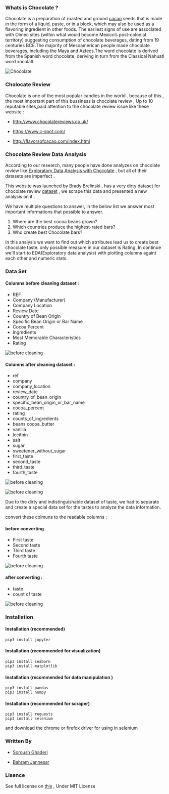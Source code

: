 ### Whats is Chocolate ?
Chocolate is a preparation of roasted and ground [cacao](https://en.wikipedia.org/wiki/Theobroma_cacao) seeds that is made in the form of a liquid, paste, or in a block, which may also be used as a flavoring ingredient in other foods. The earliest signs of use are associated with Olmec sites (within what would become Mexico’s post-colonial territory) suggesting consumption of chocolate beverages, dating from 19 centuries BCE.The majority of Mesoamerican people made chocolate beverages, including the Maya and Aztecs.The word chocolate is derived from the Spanish word chocolate, deriving in turn from the Classical Nahuatl word xocolātl.

![Chocolate](https://github.com/BahramJannesar/Chocolate_reveiw_data_analysis/blob/master/image/istock-522735736.jpg)

### Cholocate Review 
Chocolate is one of the most popular candies in the world . because of this , the most important part of this bussiness is chocolate review , Up to 10 reputable sites,paid attention to the chocolate review issue like these website :

* http://www.chocolatereviews.co.uk/

* https://www.c-spot.com/

* http://flavorsofcacao.com/index.html

### Chocolate Review Data Analysis
According to our research, many people have done analyzes on chocolate review like [Exploratory Data Analysis with Chocolate](https://www.kaggle.com/thedatabeast/exploratory-data-analysis-with-chocolate) , but all of  their datasets are imperfect .

This website was launched by Brady Brelinski , has a very dirty dataset for chocolate review [dataset](http://flavorsofcacao.com/chocolate_database.html) , we scrape this data and presented a new analysis on it .

We have multiple questions to answer, in the below list we answer most important informations that possible to answer.
1. Where are the best cocoa beans grown?
2. Which countries produce the highest-rated bars?
3. Who create best Chocolate bars?

In this analysis we want to find out which atrributes lead us to create best chocolate taste. only possible measure in our dataset is Rating. In continue we'll start to EDA(Exploratory data analysis) with plotting columns againt each other and numeric stats.

### Data Set

#### Columns before cleaning dataset :

* REF
* Company (Manufacturer)
* Company Location
* Review Date
* Country of Bean Origin
* Specific Bean Origin or Bar Name
* Cocoa Percent
* Ingredients
* Most Memorable Characteristics
* Rating

![before cleaning](https://github.com/BahramJannesar/Chocolate_reveiw_data_analysis/blob/master/image/table_before_cleaning.png)

#### Columns after cleaning dataset :

* ref
* company
* company_location
* review_date
* country_of_bean_origin
* specific_bean_origin_or_bar_name
* cocoa_percent
* rating
* counts_of_ingredients
* beans	cocoa_butter
* vanilla
* lecithin
* salt
* sugar
* sweetener_without_sugar
* first_taste
* second_taste
* third_taste
* fourth_taste


![before cleaning](https://github.com/BahramJannesar/Chocolate_reveiw_data_analysis/blob/master/image/table1.png)


![before cleaning](https://github.com/BahramJannesar/Chocolate_reveiw_data_analysis/blob/master/image/table2.png)

Due to the dirty and indistinguishable dataset of taste, we had to separate and create a special data set for the tastes to analyze the data information.

convert these colmuns to the readable columns :

#### before converting 

* First taste
* Second taste
* Third taste
* Fourth taste

![before cleaning](https://github.com/BahramJannesar/Chocolate_reveiw_data_analysis/blob/master/image/tastte%20table.png)

#### after converting :

* taste	
* count of taste

![before cleaning](https://github.com/BahramJannesar/Chocolate_reveiw_data_analysis/blob/master/image/taste_table12.png)

### Installation
#### Installation (recommended)
    pip3 install jupyter
    
#### Installation (recommended for visualization)
    pip3 install seaborn
    pip3 install matplotlib
    
#### Installation (recommended for data manipulation )
    pip3 install pandas
    pip3 install numpy
    
#### Installation (recommended for scraper)
    pip3 install requests
    pip3 install selenium
   and download the chrome or firefox driver for using in selenium

### Written By

* [Soroush Ghaderi](https://github.com/SoroushGhaderi)

* [Bahram Jannesar](https://github.com/Bahramjannesar)

### Lisence 
See full license on [this](https://opensource.org/licenses/MIT) , Under MIT License 












